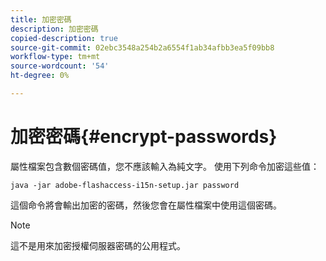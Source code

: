 ```yaml
---
title: 加密密碼
description: 加密密碼
copied-description: true
source-git-commit: 02ebc3548a254b2a6554f1ab34afbb3ea5f09bb8
workflow-type: tm+mt
source-wordcount: '54'
ht-degree: 0%

---
```


# 加密密碼{#encrypt-passwords}

屬性檔案包含數個密碼值，您不應該輸入為純文字。 使用下列命令加密這些值：

`java -jar adobe-flashaccess-i15n-setup.jar password`

這個命令將會輸出加密的密碼，然後您會在屬性檔案中使用這個密碼。

>[!NOTE]
>這不是用來加密授權伺服器密碼的公用程式。

